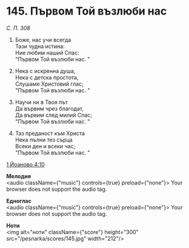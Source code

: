 # 145. Първом Той възлюби нас

_С. П. 308_

1. Боже, нас учи всегда  
Тази чудна истина:  
Ние любим наший Спас:  
"Първом Той възлюби нас. "

2. Нека с искренна душа,  
Нека с детска простота,  
Слушаме Христовий глас;  
"Първом Той възлюби нас. "

3. Научи ни в Твоя път  
Да вървим чрез благодат,  
Да вървим след милий Спас;  
"Първом Той възлюби нас. "

4. Таз преданост към Христа  
Нека пълни тез сърца  
Всеки ден и всеки час;  
"Първом Той възлюби нас. "

[1 Йоаново 4:10](http://biblia.bg/index.php?k=48&g=4&s=10)

**Мелодия**  
<audio className={"music"} controls={true} preload={"none"}>
    <source src="/pesnarka/mp3/145.mp3" type="audio/mpeg"/>
    Your browser does not support the audio tag.
</audio>

**Едноглас**  
<audio className={"music"} controls={true} preload={"none"}>
    <source src="/pesnarka/transp/145.mp3" type="audio/mpeg"/>
    Your browser does not support the audio tag.
</audio>

**Ноти**  
<img alt="ноти" className={"score"} height="300" src="/pesnarka/scores/145.jpg" width="212"/>
